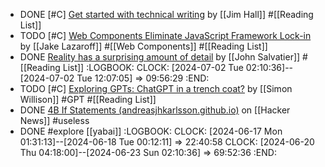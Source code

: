 - DONE [#C] [Get started with technical writing](https://opensource.net/get-started-with-technical-writing/) by [[Jim Hall]] #[[Reading List]]
- TODO [#C] [Web Components Eliminate JavaScript Framework Lock-in](https://jakelazaroff.com/words/web-components-eliminate-javascript-framework-lock-in/) by [[Jake Lazaroff]] #[[Web Components]] #[[Reading List]]
- DONE [Reality has a surprising amount of detail](http://johnsalvatier.org/blog/2017/reality-has-a-surprising-amount-of-detail) by [[John Salvatier]] #[[Reading List]]
  :LOGBOOK:
  CLOCK: [2024-07-02 Tue 02:10:36]--[2024-07-02 Tue 12:07:05] =>  09:56:29
  :END:
- TODO [#C] [Exploring GPTs: ChatGPT in a trench coat?](https://simonwillison.net/2023/Nov/15/gpts/) by [[Simon Willison]] #GPT #[[Reading List]]
- DONE [4B If Statements (andreasjhkarlsson.github.io)](https://news.ycombinator.com/item?id=38790597) on [[Hacker News]] #useless
- DONE #explore [[yabai]]
  :LOGBOOK:
  CLOCK: [2024-06-17 Mon 01:31:13]--[2024-06-18 Tue 00:12:11] =>  22:40:58
  CLOCK: [2024-06-20 Thu 04:18:00]--[2024-06-23 Sun 02:10:36] =>  69:52:36
  :END: